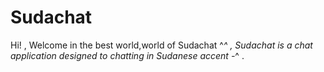 # Sudachat

Hi! , Welcome in the best world,world of Sudachat ^_^ , Sudachat is a chat application designed to chatting in Sudanese accent -_^ .


